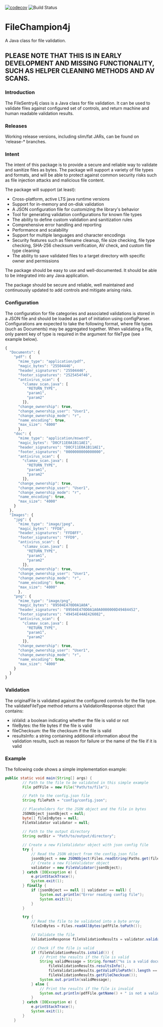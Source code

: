 [![codecov](https://codecov.io/gh/povimd9/FileChampion4j/branch/master/graph/badge.svg?token=WUCKTU7ALO)](https://codecov.io/gh/povimd9/FileChampion4j)
![Build Status](https://github.com/povimd9/FileChampion4j/actions/workflows/master_build_workflow.yml/badge.svg)

# FileChampion4j
A Java class for file validation.

## PLEASE NOTE THAT THIS IS IN EARLY DEVELOPMENT AND MISSING FUNCTIONALITY, SUCH AS HELPER CLEANING METHODS AND AV SCANS.

### Introduction
The FileSentry4j class is a Java class for file validation. It can be used to validate files against configured set of controls, and return machine and human readable validation results.

### Releases
Working release versions, including slim/fat JARs, can be found on 'release-* branches.

### Intent
The intent of this package is to provide a secure and reliable way to validate and sanitize files as bytes. The package will support a variety of file types and formats, and will be able to protect against common security risks such as file injection attacks and malicious file content.

The package will support (at least):
- Cross-platform, active LTS java runtime versions
- Support for in-memory and on-disk validation
- A JSON configuration file for customizing the library's behavior
- Tool for generating validation configurations for known file types
- The ability to define custom validation and sanitization rules
- Comprehensive error handling and reporting
- Performance and scalability
- Support for multiple languages and character encodings
- Security features such as filename cleanup, file size checking, file type checking, SHA-256 checksum verification, AV check, and custom file type cleaning
- The ability to save validated files to a target directory with specific owner and permissions

The package should be easy to use and well-documented. It should be able to be integrated into any Java application.

The package should be secure and reliable, well maintained and continuously updated to add controls and mitigate arising risks.


### Configuration
The configuration for file categories and associated validations is 
stored in a JSON file and should be loaded as part of initiation using configParser.
Configurations are expected to take the following format, where file types (such as Documents) may be aggregated together.
When validating a file, only parent key of type is required in the argument for fileType (see example below).

```javascript
{
  "Documents": {
    "pdf": {
      "mime_type": "application/pdf",
      "magic_bytes": "25504446",
      "header_signatures": "25504446",
      "footer_signatures": "2525454f46",
      "antivirus_scan": {
        "clamav_scan.java": [
          "RETURN_TYPE",
          "param1",
          "param2"
        ]},
      "change_ownership": true,
      "change_ownership_user": "User1",
      "change_ownership_mode": "r",
      "name_encoding": true,
      "max_size": "4000"
      },
    "doc": {
      "mime_type": "application/msword",
      "magic_bytes": "D0CF11E0A1B11AE1",
      "header_signatures": "D0CF11E0A1B11AE1",
      "footer_signatures": "0000000000000000",
      "antivirus_scan": {
        "clamav_scan.java": [
          "RETURN_TYPE",
          "param1",
          "param2"
        ]},
      "change_ownership": true,
      "change_ownership_user": "User1",
      "change_ownership_mode": "r",
      "name_encoding": true,
      "max_size": "4000"
    }
  },
  "Images": {
    "jpg": {
      "mime_type": "image/jpeg",
      "magic_bytes": "FFD8",
      "header_signatures": "FFD8FF",
      "footer_signatures": "FFD9",
      "antivirus_scan": {
        "clamav_scan.java": [
          "RETURN_TYPE",
          "param1",
          "param2"
        ]},
      "change_ownership": true,
      "change_ownership_user": "User1",
      "change_ownership_mode": "r",
      "name_encoding": true,
      "max_size": "4000"
      },
    "png": {
      "mime_type": "image/png",
      "magic_bytes": "89504E470D0A1A0A",
      "header_signatures": "89504E470D0A1A0A0000000D49484452",
      "footer_signatures": "49454E44AE426082",
      "antivirus_scan": {
        "clamav_scan.java": [
          "RETURN_TYPE",
          "param1",
          "param2"
        ]},
      "change_ownership": true,
      "change_ownership_user": "User1",
      "change_ownership_mode": "r",
      "name_encoding": true,
      "max_size": "4000"
    }
  }
}
```


### Validation
The originalFile is validated against the configured controls for the file type. The validateFileType method returns a ValidationResponse object that contains:

* isValid: a boolean indicating whether the file is valid or not
* fileBytes: the file bytes if the file is valid
* fileChecksum: the file checksum if the file is valid
* resultsInfo: a string containing additional information about the validation results, such as reason for failure or the name of the file if it is valid

### Example
The following code shows a simple implementation example:
```java
public static void main(String[] args) {
        // Path to the file to be validated in this simple example
        File pdfFile = new File("Path/to/file");

        // Path to the config.json file
        String filePath = "config/config.json";

        // Placeholders for the JSON object and the file in bytes
        JSONObject jsonObject = null;
        byte[] fileInBytes = null;
        FileValidator validator = null;

        // Path to the output directory
        String outDir = "Path/to/output/directory";
        
        // Create a new FileValidator object with json config file
        try {
            // Read the JSON object from the config.json file
            jsonObject = new JSONObject(Files.readString(Paths.get(filePath)));
            // Create a new FileValidator object
            validator = new FileValidator(jsonObject);
        } catch (IOException e) {
            e.printStackTrace();
            System.exit(1);
        } finally {
            if (jsonObject == null || validator == null) {
                System.out.println("Error reading config file");
                System.exit(1);
            }
        }

        try {
            // Read the file to be validated into a byte array
            fileInBytes = Files.readAllBytes(pdfFile.toPath());

            // Validate the file
            ValidationResponse fileValidationResults = validator.validateFile("Documents", fileInBytes, pdfFile.getName(),outDir);

            // Check if the file is valid
            if (fileValidationResults.isValid()) {
                // Print the results if the file is valid
                String validMessage = String.format("%s is a valid document file.%n New file: %s, Checksum: %s", 
                    fileValidationResults.resultsInfo(),
                    fileValidationResults.getValidFilePath().length == 0 ? "" : fileValidationResults.getValidFilePath()[0],
                    fileValidationResults.getFileChecksum());
                System.out.println(validMessage);
            } else {
                // Print the results if the file is invalid
                System.out.println(pdfFile.getName() + " is not a valid document file  because " + fileValidationResults.resultsInfo());
            }
        } catch (IOException e) {
            e.printStackTrace();
            System.exit(1);
        }
    }
```
